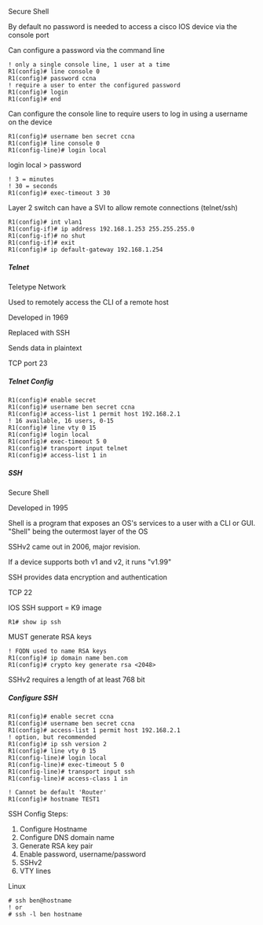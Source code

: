 Secure Shell

By default no password is needed to access a cisco IOS device via the console port

Can configure a password via the command line

```
! only a single console line, 1 user at a time
R1(config)# line console 0
R1(config)# password ccna
! require a user to enter the configured password
R1(config)# login
R1(config)# end
```

Can configure the console line to require users to log in using a username on the device

```
R1(config)# username ben secret ccna
R1(config)# line console 0
R1(config-line)# login local
```

login local > password

```
! 3 = minutes
! 30 = seconds
R1(config)# exec-timeout 3 30
```

Layer 2 switch can have a SVI to allow remote connections (telnet/ssh)

```
R1(config)# int vlan1
R1(config-if)# ip address 192.168.1.253 255.255.255.0
R1(config-if)# no shut
R1(config-if)# exit
R1(config)# ip default-gateway 192.168.1.254
```

##### Telnet

Teletype Network

Used to remotely access the CLI of a remote host

Developed in 1969

Replaced with SSH

Sends data in plaintext

TCP port 23

##### Telnet Config

```
R1(config)# enable secret
R1(config)# username ben secret ccna
R1(config)# access-list 1 permit host 192.168.2.1
! 16 available, 16 users, 0-15
R1(config)# line vty 0 15
R1(config)# login local
R1(config)# exec-timeout 5 0
R1(config)# transport input telnet
R1(config)# access-list 1 in
```


##### SSH

Secure Shell

Developed in 1995

Shell is a program that exposes an OS's services to a user with a CLI or GUI.  "Shell" being the outermost layer of the OS

SSHv2 came out in 2006, major revision.

If a device supports both v1 and v2, it runs "v1.99"

SSH provides data encryption and authentication

TCP 22

IOS SSH support = K9  image

```
R1# show ip ssh
```

MUST generate RSA keys

```
! FQDN used to name RSA keys
R1(config)# ip domain name ben.com
R1(config)# crypto key generate rsa <2048>
```

SSHv2 requires a length of at least 768 bit

##### Configure SSH

```
R1(config)# enable secret ccna
R1(config)# username ben secret ccna
R1(config)# access-list 1 permit host 192.168.2.1
! option, but recommended
R1(config)# ip ssh version 2
R1(config)# line vty 0 15
R1(config-line)# login local
R1(config-line)# exec-timeout 5 0
R1(config-line)# transport input ssh
R1(config-line)# access-class 1 in
```

```
! Cannot be default 'Router'
R1(config)# hostname TEST1
```


SSH Config Steps:
1. Configure Hostname
2. Configure DNS domain name
3. Generate RSA key pair
4. Enable password, username/password
5. SSHv2
6. VTY lines

Linux

```
# ssh ben@hostname
! or
# ssh -l ben hostname
```



